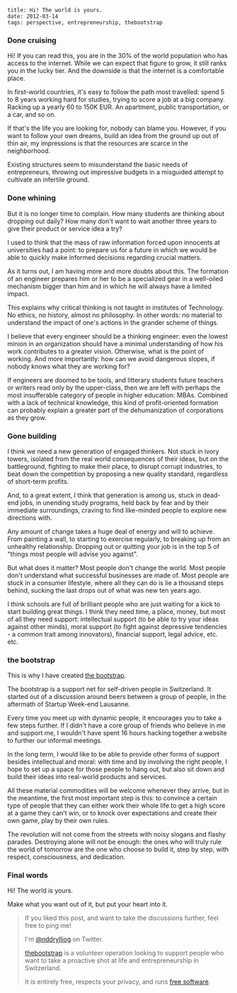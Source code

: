     title: Hi! The world is yours.
    date: 2012-03-14
    tags: perspective, entrepreneurship, thebootstrap

### Done cruising

Hi! If you can read this, you are in the 30% of the world population who has
access to the internet. While we can expect that figure to grow, it still ranks
you in the lucky tier. And the downside is that the internet is a comfortable
place.

In first-world countries, it's easy to follow the path most travelled: spend
5 to 8 years working hard for studies, trying to score a job at a big company.
Racking up a yearly 60 to 150K EUR. An apartment, public transportation, or
a car, and so on.

If that's the life you are looking for, nobody can blame you. However, if you
want to follow your own dreams, build an idea from the ground up out of thin
air, my impressions is that the resources are scarce in the neighborhood.

Existing structures seem to misunderstand the basic needs of entrepreneurs,
throwing out impressive budgets in a misguided attempt to cultivate an infertile
ground.

### Done whining

But it is no longer time to complain. How many students are thinking about
dropping out daily? How many don't want to wait another three years to give their
product or service idea a try?

I used to think that the mass of raw information forced upon innocents at
universities had a point: to prepare us for a future in which we would be able
to quickly make informed decisions regarding crucial matters.

As it turns out, I am having more and more doubts about this. The formation
of an engineer prepares him or her to be a specialized gear in a well-oiled
mechanism bigger than him and in which he will always have a limited impact.

This explains why critical thinking is not taught in institutes of Technology.
No ethics, no history, almost no philosophy. In other words: no material to
understand the impact of one's actions in the grander scheme of things.

I believe that every engineer should be a thinking engineer: even the lowest
minion in an organization should have a minimal understanding of how his work
contributes to a greater vision. Otherwise, what is the point of working. And
more importantly: how can we avoid dangerous slopes, if nobody knows what they
are working for?

If engineers are doomed to be tools, and litterary students future teachers
or writers read only by the upper-class, then we are left with perhaps the most
insufferable category of people in higher education: MBAs. Combined with a lack
of technical knowledge, this kind of profit-oriented formation can probably
explain a greater part of the dehumanization of corporations as they grow.

### Gone building

I think we need a new generation of engaged thinkers. Not stuck in ivory towers,
isolated from the real world consequences of their ideas, but on the battleground,
fighting to make their place, to disrupt corrupt industries, to beat down the
competition by proposing a new quality standard, regardless of short-term profits.

And, to a great extent, I think that generation is among us, stuck in dead-end
jobs, in unending study programs, held back by fear and by their immediate
surroundings, craving to find like-minded people to explore new directions with.

Any amount of change takes a huge deal of energy and will to achieve. From painting
a wall, to starting to exercise regularly, to breaking up from an unhealthy
relationship. Dropping out or quitting your job is in the top 5 of "things most
people will advise you against".

But what does it matter? Most people don't change the world. Most people don't
understand what successful businesses are made of. Most people are stuck in a
consumer lifestyle, where all they can do is lie a thousand steps behind, sucking
the last drops out of what was new ten years ago.

I think schools are full of brilliant people who are just waiting for a kick
to start building great things. I think they need time, a place, money, but
most of all they need support: intellectual support (to be able to try your ideas
against other minds), moral support (to fight against depressive tendencies - a
common trait among innovators), financial support, legal advice, etc. etc.

### the bootstrap

This is why I have created [the bootstrap](http://thebootstrap.ch/).

The bootstrap is a support net for self-driven people in Switzerland.
It started out of a discussion around beers between a group of people, in the
aftermath of Startup Week-end Lausanne.

Every time you meet up with dynamic people, it encourages you to take a few
steps further. If I didn't have a core group of friends who believe in me and
support me, I wouldn't have spent 16 hours hacking together a website to
further our informal meetings.

In the long term, I would like to be able to provide other forms of support
besides intellectual and moral: with time and by involving the right people,
I hope to set up a space for those people to hang out, but also sit down
and build their ideas into real-world products and services.

All these material commodities will be welcome whenever they arrive, but
in the meantime, the first most important step is this: to convince a certain
type of people that they can either work their whole life to get a high score
at a game they can't win, or to knock over expectations and create their own
game, play by their own rules.

The revolution will not come from the streets with noisy slogans and flashy
parades. Destroying alone will not be enough: the ones who will truly rule
the world of tomorrow are the one who choose to build it, step by step,
with respect, consciousness, and dedication.

### Final words

Hi! The world is yours.

Make what you want out of it, but put your heart into it.

> If you liked this post, and want to take the discussions further,
> feel free to ping me!
>
> I'm [@nddrylliog](https://twitter.com/nddrylliog) on Twitter.
>
> [thebootstrap](http://thebootstrap.ch/) is a volunteer operation looking to support people
> who want to take a proactive shot at life and entrepreneurship
> in Switzerland.
> 
> It is entirely free, respects your privacy, and runs [free software](https://github.com/nddrylliog/thebootstrap).

